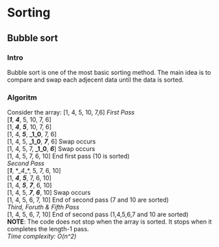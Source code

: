 # Sorting
## Bubble sort
### Intro
Bubble sort is one of the most basic sorting method.
The main idea is to compare and swap each adjecent data until the data is sorted.
### Algoritm
Consider the array: [1, 4, 5, 10, 7,6]
*_First Pass_*<br>
[**_1_**, **_4_**, 5, 10, 7, 6]<br>
[1, **_4_**, **_5_**, 10, 7, 6]<br>
[1, 4, **_5_**, **_1_0**, 7, 6]<br>
[1, 4, 5, **_1_0**, **_7_**, 6] Swap occurs <br>
[1, 4, 5, 7, **_1_0**, **_6_**] Swap occurs <br>
[1, 4, 5, 7, 6, 10] End first pass (10 is sorted)<br>
*_Second Pass_*<br>
[**_1_**, **_4*_*, 5, 7, 6, 10] <br>
[1, **_4_**, **_5_**, 7, 6, 10] <br>
[1, 4, **_5_**, **_7_**, 6, 10] <br>
[1, 4, 5, **_7_**, **_6_**, 10] Swap occurs <br>
[1, 4, 5, 6, 7, 10] End of second pass (7 and 10 are sorted)<br>
*_Third, Foruth & Fifth Pass_*<br>
[1, 4, 5, 6, 7, 10] End of second pass (1,4,5,6,7 and 10 are sorted)<br>
**NOTE**: The code does not stop when the array is sorted. It stops when it completes the length-1 pass.<br>
*_Time complexity: O(n^2)_*